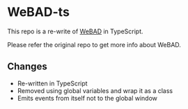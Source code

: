 # WeBAD-ts

This repo is a re-write of [WeBAD](https://github.com/solyarisoftware/WeBAD) in TypeScript.

Please refer the original repo to get more info about WeBAD.

## Changes
* Re-written in TypeScript
* Removed using global variables and wrap it as a class
* Emits events from itself not to the global window
